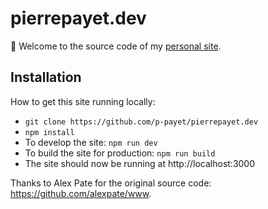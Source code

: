 # pierrepayet.dev

👋 Welcome to the source code of my [personal site](https://pierrepayet.dev).

## Installation

How to get this site running locally:

- `git clone https://github.com/p-payet/pierrepayet.dev`
- `npm install`
- To develop the site: `npm run dev`
- To build the site for production: `npm run build`
- The site should now be running at http://localhost:3000

Thanks to Alex Pate for the original source code: https://github.com/alexpate/www.
